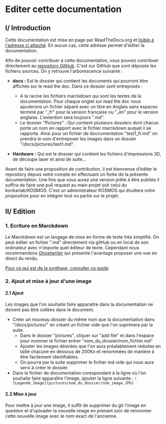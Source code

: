 # Editer cette documentation

## I/ Introduction
Cette documentation est mise en page par ReadTheDocs.org et [lisible à l'adresse ci attaché](https://kosmos30.readthedocs.io). En aucun cas, cette adresse permet d'éditer la documentation. 

Afin de pouvoir contribuer à cette documentation, vous pouvez contribuer directement au [repository GitHub](https://github.com/KonkArLab/KOSMOS). C'est sur GitHub que sont déposés les fichiers sources. On y retrouve l'arborescence suivante : 

 - **docs :** Est le dossier qui contient les documents qui pourront être affichés sur le read the doc. Dans ce dossier sont entreposés :

   - A la racine les fichiers marckdown qui sont les textes de la documentation. Pour chaque onglet sur read the doc nous ajouterons un fichier séparé avec un titre en Anglais sans espaces terminé par "_fr" pour la version française ou "_en" pour le version anglaise. L'extention sera toujours ".md".
   - Le dossier "Pictures" : Qui contient plusieurs dossiers dont chacun porte un nom en rapport avec le fichier marckdown auquel il se rapporte. Ainsi pour un fichier de doccumentation "test1_fr.md" on prendra le soin d'entreposer les images dans un dossier "/docs/pictures/test1.md".

 - **Hardware :** Qui est le dossier qui contient les fichiers d'impressions 3D, de découpe laser et ainsi de suite...  

Avant de faire une proposition de contribution, il est bienvenue d'éditer le repository depuis votre compte en effectuant un forke de la présente documentation. Une fois que vous aurez une version prête à être publiée il suffira de faire une pull request au main projet soit celui du konkarlab/KOSMOS.
C'est un administrateur KOSMOS qui étudiera votre proposition pour en intégrer tout ou partie sur le projet. 


## II/ Edition

### 1. Ecriture en Marckdown
Le Marckdown est un langage de mise en forme de texte très simplifié. On peut éditer un fichier ".md" directement via gitHub ou en local de son ordinateur avec n'importe quel éditeur de texte. Cependant nous recommandons [Ghostwriter](https://wereturtle.github.io/ghostwriter/) qui présente l'avantage proposer une vue en direct du rendu.

[Pour ce qui est de la synthaxe, consulter ce guide](https://www.markdownguide.org/basic-syntax/)


### 2. Ajout et mise à jour d'une image

#### 2.1 Ajout
Les images que l'on souhaite faire apparaitre dans la documentation ne doivent pas être collées dans le document. 

 - Créer un nouveau dossier du même nom que la documentation dans "/docs/pictures/" en créant un fichier vide que l'on suprimera par la suite.
   - Dans le dossier "pictures", cliquer sur "add file" et dans l'espace pour nommer le fichier entrer "nom_du_dossier/nom_fichier.md"
   - Ajouter les images désirées que l'on aura préalablement réduites en taille chacune en dessous de 200Ko et renommées de manière à être facilement identifiables. 
   - On pourra par la suite supprimer le fichier md vide qui nous aura servi à créer le dossier.
 - Dans le fichier de documentation corespondant à la ligne où l'on souhaite faire apparaître l'image, ajouter la ligne suivante : 
 ```![Legende_Image](pictures/nom_du_dossier/nom_image.JPG)``` 


#### 2.2 Mise à jour 
Pour mettre à jour une image, il suffit de supprimer du git l'image en question et d'uploader la nouvelle image en prenant soin de renommer cette nouvelle image avec le nom exact de l'ancienne. 


